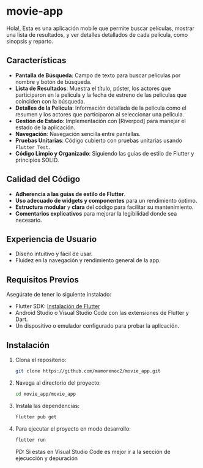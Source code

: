 # movie-app

Hola!, Esta es una aplicación mobile que permite buscar películas, mostrar una lista de resultados, y ver detalles detallados de cada película, como sinopsis y reparto.

## Características
- **Pantalla de Búsqueda**: Campo de texto para buscar películas por nombre y botón de búsqueda.
- **Lista de Resultados**: Muestra el título, póster, los actores que participaron en la película y la fecha de estreno de las películas que coinciden con la búsqueda.
- **Detalles de la Película**: Información detallada de la película como el resumen y los actores que participaron al seleccionar una película.
- **Gestión de Estado**: Implementación con [Riverpod] para manejar el estado de la aplicación.
- **Navegación**: Navegación sencilla entre pantallas.
- **Pruebas Unitarias**: Código cubierto con pruebas unitarias usando `Flutter Test`.
- **Código Limpio y Organizado**: Siguiendo las guías de estilo de Flutter y principios SOLID.

## Calidad del Código
- **Adherencia a las guías de estilo de Flutter**.
- **Uso adecuado de widgets y componentes** para un rendimiento óptimo.
- **Estructura modular** y **clara** del código para facilitar su mantenimiento.
- **Comentarios explicativos** para mejorar la legibilidad donde sea necesario.

## Experiencia de Usuario
- Diseño intuitivo y fácil de usar.
- Fluidez en la navegación y rendimiento general de la app.

## Requisitos Previos
Asegúrate de tener lo siguiente instalado:

- Flutter SDK: [Instalación de Flutter](https://flutter.dev/docs/get-started/install)
- Android Studio o Visual Studio Code con las extensiones de Flutter y Dart.
- Un dispositivo o emulador configurado para probar la aplicación.

## Instalación

1. Clona el repositorio:

   ```bash
   git clone https://github.com/mamorenoc2/movie_app.git
   ```
2. Navega al directorio del proyecto:

   ```bash
   cd movie_app/movie_app 
   ```
3. Instala las dependencias:

   ```bash
   flutter pub get 
   ```
4. Para ejecutar el proyecto en modo desarrollo:

   ```bash
   flutter run
   ```
   PD: Si estas en Visual Studio Code es mejor ir a la sección de ejecucción y depuración
